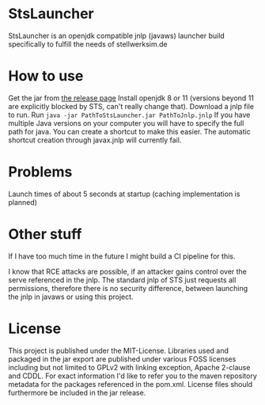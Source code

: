 # StsLauncher
StsLauncher is an openjdk compatible jnlp (javaws) launcher build specifically to fulfill the needs of stellwerksim.de
# How to use
Get the jar from [the release page](https://github.com/TheMinefighter/StsLauncher/releases/)
Install openjdk 8 or 11 (versions beyond 11 are explicitly blocked by STS, can't really change that).
Download a jnlp file to run.
Run `java -jar PathToStsLauncher.jar PathToJnlp.jnlp`
If you have multiple Java versions on your computer you will have to specify the full path for java.
You can create a shortcut to make this easier. The automatic shortcut creation through javax.jnlp will currently fail.
# Problems
Launch times of about 5 seconds at startup (caching implementation is planned)

# Other stuff
If I have too much time in the future I might build a CI pipeline for this.

I know that RCE attacks are possible, if an attacker gains control over the serve referenced in the jnlp. The standard jnlp of STS just requests all permissions, therefore there is no security difference, between launching the jnlp in javaws or using this project.
# License
This project is published under the MIT-License. Libraries used and packaged in the jar export are published under various FOSS licenses including but not limited to GPLv2 with linking exception, Apache 2-clause and CDDL.
For exact information I'd like to refer you to the maven repository metadata for the packages referenced in the pom.xml. License files should furthermore be included in the jar release.